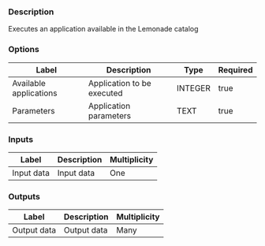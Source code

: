 ###  Description
Executes an application available in the Lemonade catalog
###  Options
| Label | Description | Type | Required |
|---|---|---|---|
| Available applications | Application to be executed | INTEGER | true |
| Parameters | Application parameters | TEXT | true |
###  Inputs
| Label | Description | Multiplicity |
|---|---|---|
| Input data | Input data | One |
###  Outputs
| Label | Description | Multiplicity |
|---|---|---|
| Output data | Output data | Many |
